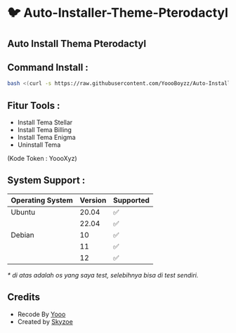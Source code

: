 # :bird: Auto-Installer-Theme-Pterodactyl



## Auto Install Thema Pterodactyl

## Command Install :

```bash
bash <(curl -s https://raw.githubusercontent.com/YoooBoyzz/Auto-Installer-Theme-Pterodactyl/main/install.sh)
```

## Fitur Tools :

- Install Tema Stellar
- Install Tema Billing
- Install Tema Enigma
- Uninstall Tema

 (Kode Token : YoooXyz)

## System Support :

| Operating System | Version | Supported          |
| ---------------- | ------- | ------------------ |
| Ubuntu           | 20.04   | :white_check_mark: |
|                  | 22.04   | :white_check_mark: |
| Debian           | 10      | :white_check_mark: |
|                  | 11      | :white_check_mark: |
|                  | 12      | :white_check_mark: |

_\* di atas adalah os yang saya test, selebihnya bisa di test sendiri._

## Credits 
- Recode By [ Yooo ](https://github.com/YoooBoyzz)
- Created by [ Skyzoe ](https://github.com/SkyzoOffc)
